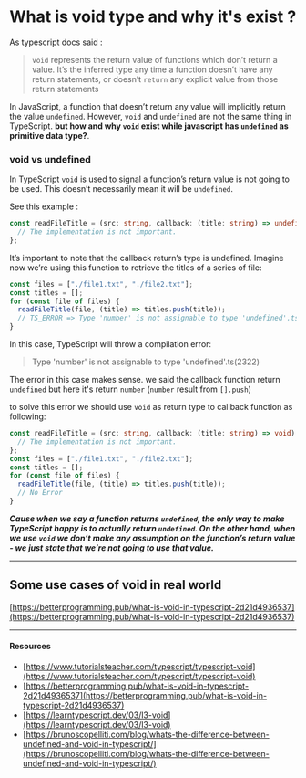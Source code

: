 # What is void type and why it's exist ?

As typescript docs said :

> `void` represents the return value of functions which don’t return a value. It’s the inferred type any time a function doesn’t have any return statements, or doesn’t `return` any explicit value from those return statements

In JavaScript, a function that doesn’t return any value will implicitly return the value `undefined`. However, `void` and `undefined` are not the same thing in TypeScript. **but how and why `void` exist while javascript has `undefined` as primitive data type?**.

### void vs undefined

In TypeScript `void` is used to signal a function’s return value is not going to be used. This doesn’t necessarily mean it will be `undefined`.

See this example :

```typescript
const readFileTitle = (src: string, callback: (title: string) => undefined) => {
  // The implementation is not important.
};
```

It’s important to note that the callback return’s type is undefined. Imagine now we’re using this function to retrieve the titles of a series of file:

```typescript
const files = ["./file1.txt", "./file2.txt"];
const titles = [];
for (const file of files) {
  readFileTitle(file, (title) => titles.push(title));
  // TS_ERROR => Type 'number' is not assignable to type 'undefined'.ts(2322)
}
```

In this case, TypeScript will throw a compilation error:

> Type 'number' is not assignable to type 'undefined'.ts(2322)

The error in this case makes sense. we said the callback function return `undefined` but here it's return `number` (`number` result from `[].push`)

to solve this error we should use `void` as return type to callback function as following:

```typescript
const readFileTitle = (src: string, callback: (title: string) => void) => {
  // The implementation is not important.
};
const files = ["./file1.txt", "./file2.txt"];
const titles = [];
for (const file of files) {
  readFileTitle(file, (title) => titles.push(title));
  // No Error
}
```

**_Cause when we say a function returns `undefined`, the only way to make TypeScript happy is to actually return `undefined`. On the other hand, when we use `void` we don’t make any assumption on the function’s return value - we just state that we’re not going to use that value._**

<hr />

## Some use cases of void in real world

[https://betterprogramming.pub/what-is-void-in-typescript-2d21d4936537](https://betterprogramming.pub/what-is-void-in-typescript-2d21d4936537)

<hr />

#### Resources

- [https://www.tutorialsteacher.com/typescript/typescript-void](https://www.tutorialsteacher.com/typescript/typescript-void)
- [https://betterprogramming.pub/what-is-void-in-typescript-2d21d4936537](https://betterprogramming.pub/what-is-void-in-typescript-2d21d4936537)
- [https://learntypescript.dev/03/l3-void](https://learntypescript.dev/03/l3-void)
- [https://brunoscopelliti.com/blog/whats-the-difference-between-undefined-and-void-in-typescript/](https://brunoscopelliti.com/blog/whats-the-difference-between-undefined-and-void-in-typescript/)
